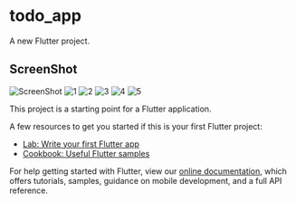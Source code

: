 # todo_app

A new Flutter project.

## ScreenShot

![ScreenShot](https://raw.github.com/{1}/{2}/{3}/{4}/{5})
![1](<img src="screenshot/ss.png" width="144" height="288">)
![2](<img src="screenshot/ss2.png" width="144" height="288">)
![3](<img src="screenshot/ss3.png" width="144" height="288">)
![4](<img src="screenshot/ss4.png" width="144" height="288">)
![5](<img src="screenshot/ss5.png" width="144" height="288">)

This project is a starting point for a Flutter application.

A few resources to get you started if this is your first Flutter project:

- [Lab: Write your first Flutter app](https://flutter.dev/docs/get-started/codelab)
- [Cookbook: Useful Flutter samples](https://flutter.dev/docs/cookbook)

For help getting started with Flutter, view our
[online documentation](https://flutter.dev/docs), which offers tutorials,
samples, guidance on mobile development, and a full API reference.
